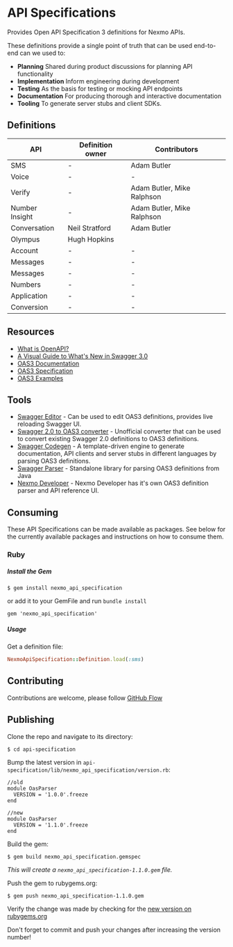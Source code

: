 # API Specifications

Provides Open API Specification 3 definitions for Nexmo APIs.

These definitions provide a single point of truth that can be used end-to-end can we used to:

- **Planning** Shared during product discussions for planning API functionality
- **Implementation** Inform engineering during development
- **Testing** As the basis for testing or mocking API endpoints
- **Documentation** For producing thorough and interactive documentation
- **Tooling** To generate server stubs and client SDKs.

## Definitions

| API | Definition owner | Contributors |
| --- | ---------------- | ------------ |
| SMS | - | Adam Butler |
| Voice | - | - |
| Verify | - | Adam Butler, Mike Ralphson |
| Number Insight | - | Adam Butler, Mike Ralphson |
| Conversation | Neil Stratford | Adam Butler |
| Olympus | Hugh Hopkins |
| Account | - | - |
| Messages | - | - |
| Messages | - | - |
| Numbers | - | - |
| Application | - | - |
| Conversion | - | - |

## Resources

- [What is OpenAPI?](https://swagger.io/docs/specification/about/)
- [A Visual Guide to What's New in Swagger 3.0](https://blog.readme.io/an-example-filled-guide-to-swagger-3-2/)
- [OAS3 Documentation](https://swagger.io/docs/specification/basic-structure/)
- [OAS3 Specification](https://github.com/OAI/OpenAPI-Specification/blob/master/versions/3.0.0.md)
- [OAS3 Examples](https://github.com/OAI/OpenAPI-Specification/tree/master/examples/v3.0)

## Tools

- [Swagger Editor](http://editor.swagger.io/) - Can be used to edit OAS3 definitions, provides live reloading Swagger UI.
- [Swagger 2.0 to OAS3 converter](https://openapi-converter.herokuapp.com/) - Unofficial converter that can be used to convert existing Swagger 2.0 definitions to OAS3 definitions.
- [Swagger Codegen](https://github.com/swagger-api/swagger-codegen) - A template-driven engine to generate documentation, API clients and server stubs in different languages by parsing OAS3 definitions.
- [Swagger Parser](https://github.com/swagger-api/swagger-parser) - Standalone library for parsing OAS3 definitions from Java
- [Nexmo Developer](https://github.com/Nexmo/nexmo-developer) - Nexmo Developer has it's own OAS3 definition parser and API reference UI.

## Consuming

These API Specifications can be made available as packages. See below for the currently available packages and instructions on how to consume them.

### Ruby

##### Install the Gem

```
$ gem install nexmo_api_specification
```

or add it to your GemFile and run `bundle install`

```
gem 'nexmo_api_specification'
```

##### Usage

Get a definition file:

```ruby
NexmoApiSpecification::Definition.load(:sms)
```

## Contributing

Contributions are welcome, please follow [GitHub Flow](https://guides.github.com/introduction/flow/index.html)


## Publishing

Clone the repo and navigate to its directory:

```
$ cd api-specification
```

Bump the latest version in `api-specification/lib/nexmo_api_specification/version.rb`:

```
//old
module OasParser
  VERSION = '1.0.0'.freeze
end

//new
module OasParser
  VERSION = '1.1.0'.freeze
end
```

Build the gem:

```
$ gem build nexmo_api_specification.gemspec
```

_This will create a `nexmo_api_specification-1.1.0.gem` file._

Push the gem to rubygems.org:

```
$ gem push nexmo_api_specification-1.1.0.gem
```

Verify the change was made by checking for the [new version on rubygems.org](https://rubygems.org/gems/nexmo_api_specification)

Don't forget to commit and push your changes after increasing the version number!